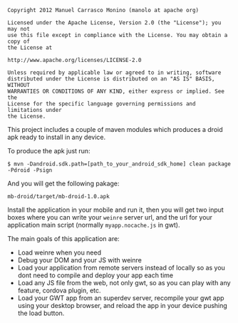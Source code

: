     Copyright 2012 Manuel Carrasco Monino (manolo at apache org)
    
    Licensed under the Apache License, Version 2.0 (the "License"); you may not
    use this file except in compliance with the License. You may obtain a copy of
    the License at
    
    http://www.apache.org/licenses/LICENSE-2.0
    
    Unless required by applicable law or agreed to in writing, software
    distributed under the License is distributed on an "AS IS" BASIS, WITHOUT
    WARRANTIES OR CONDITIONS OF ANY KIND, either express or implied. See the
    License for the specific language governing permissions and limitations under
    the License.


This project includes a couple of maven modules which produces a droid apk ready to install in any device.

To produce the apk just run:

    $ mvn -Dandroid.sdk.path=[path_to_your_android_sdk_home] clean package -Pdroid -Psign

And you will get the following pakage:

    mb-droid/target/mb-droid-1.0.apk


Install the application in your mobile and run it, then you will get two input boxes where you can write your `weinre` server url, and the url for your application main script (normally `myapp.nocache.js` in gwt).

The main goals of this application are:
 - Load weinre when you need
 - Debug your DOM and your JS with weinre
 - Load your application from remote servers instead of locally so as you dont need to compile and deploy your app each time
 - Load any JS file from the web, not only gwt, so as you can play with any feature, cordova plugin, etc.
 - Load your GWT app from an superdev server, recompile your gwt app using your desktop browser, and reload the app in your device pushing the load button.



